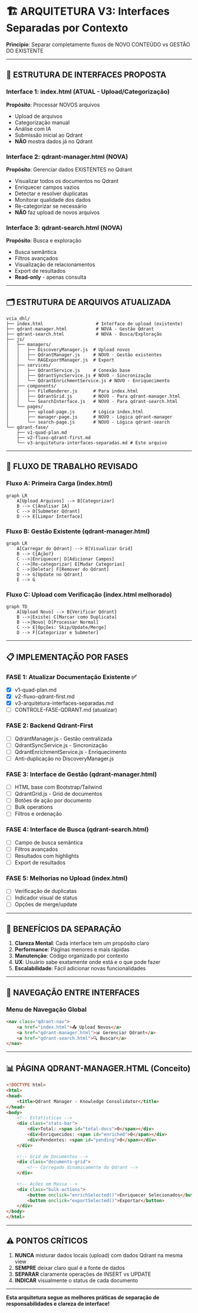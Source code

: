 # 🏗️ ARQUITETURA V3: Interfaces Separadas por Contexto

**Princípio**: Separar completamente fluxos de NOVO CONTEÚDO vs GESTÃO DO EXISTENTE

---

## 📱 ESTRUTURA DE INTERFACES PROPOSTA

### Interface 1: **index.html** (ATUAL - Upload/Categorização)
**Propósito**: Processar NOVOS arquivos
- Upload de arquivos
- Categorização manual
- Análise com IA
- Submissão inicial ao Qdrant
- **NÃO** mostra dados já no Qdrant

### Interface 2: **qdrant-manager.html** (NOVA)
**Propósito**: Gerenciar dados EXISTENTES no Qdrant
- Visualizar todos os documentos no Qdrant
- Enriquecer campos vazios
- Detectar e resolver duplicatas
- Monitorar qualidade dos dados
- Re-categorizar se necessário
- **NÃO** faz upload de novos arquivos

### Interface 3: **qdrant-search.html** (NOVA)
**Propósito**: Busca e exploração
- Busca semântica
- Filtros avançados
- Visualização de relacionamentos
- Export de resultados
- **Read-only** - apenas consulta

---

## 🗂️ ESTRUTURA DE ARQUIVOS ATUALIZADA

```
vcia_dhl/
├── index.html                    # Interface de upload (existente)
├── qdrant-manager.html           # NOVA - Gestão Qdrant
├── qdrant-search.html            # NOVA - Busca/Exploração
├── js/
│   ├── managers/
│   │   ├── DiscoveryManager.js  # Upload novos
│   │   ├── QdrantManager.js     # NOVO - Gestão existentes
│   │   └── RAGExportManager.js  # Export
│   ├── services/
│   │   ├── QdrantService.js     # Conexão base
│   │   ├── QdrantSyncService.js # NOVO - Sincronização
│   │   └── QdrantEnrichmentService.js # NOVO - Enriquecimento
│   ├── components/
│   │   ├── FileRenderer.js      # Para index.html
│   │   ├── QdrantGrid.js        # NOVO - Para qdrant-manager.html
│   │   └── SearchInterface.js   # NOVO - Para qdrant-search.html
│   └── pages/
│       ├── upload-page.js       # Lógica index.html
│       ├── manager-page.js      # NOVO - Lógica qdrant-manager
│       └── search-page.js       # NOVO - Lógica qdrant-search
└── qdrant-fase/
    ├── v1-quad-plan.md
    ├── v2-fluxo-qdrant-first.md
    └── v3-arquitetura-interfaces-separadas.md # Este arquivo
```

---

## 🔄 FLUXO DE TRABALHO REVISADO

### Fluxo A: Primeira Carga (index.html)
```mermaid
graph LR
    A[Upload Arquivos] --> B[Categorizar]
    B --> C[Analisar IA]
    C --> D[Submeter Qdrant]
    D --> E[Limpar Interface]
```

### Fluxo B: Gestão Existente (qdrant-manager.html)
```mermaid
graph LR
    A[Carregar do Qdrant] --> B[Visualizar Grid]
    B --> C{Ação?}
    C -->|Enriquecer| D[Adicionar Campos]
    C -->|Re-categorizar| E[Mudar Categorias]
    C -->|Deletar| F[Remover do Qdrant]
    D --> G[Update no Qdrant]
    E --> G
```

### Fluxo C: Upload com Verificação (index.html melhorado)
```mermaid
graph TD
    A[Upload Novo] --> B{Verificar Qdrant}
    B -->|Existe| C[Marcar como Duplicata]
    B -->|Novo| D[Processar Normal]
    C --> E[Opções: Skip/Update/Merge]
    D --> F[Categorizar e Submeter]
```

---

## 📋 IMPLEMENTAÇÃO POR FASES

### FASE 1: Atualizar Documentação Existente ✅
- [x] v1-quad-plan.md
- [x] v2-fluxo-qdrant-first.md  
- [x] v3-arquitetura-interfaces-separadas.md
- [ ] CONTROLE-FASE-QDRANT.md (atualizar)

### FASE 2: Backend Qdrant-First
- [ ] QdrantManager.js - Gestão centralizada
- [ ] QdrantSyncService.js - Sincronização
- [ ] QdrantEnrichmentService.js - Enriquecimento
- [ ] Anti-duplicação no DiscoveryManager.js

### FASE 3: Interface de Gestão (qdrant-manager.html)
- [ ] HTML base com Bootstrap/Tailwind
- [ ] QdrantGrid.js - Grid de documentos
- [ ] Botões de ação por documento
- [ ] Bulk operations
- [ ] Filtros e ordenação

### FASE 4: Interface de Busca (qdrant-search.html)
- [ ] Campo de busca semântica
- [ ] Filtros avançados
- [ ] Resultados com highlights
- [ ] Export de resultados

### FASE 5: Melhorias no Upload (index.html)
- [ ] Verificação de duplicatas
- [ ] Indicador visual de status
- [ ] Opções de merge/update

---

## 🎯 BENEFÍCIOS DA SEPARAÇÃO

1. **Clareza Mental**: Cada interface tem um propósito claro
2. **Performance**: Páginas menores e mais rápidas
3. **Manutenção**: Código organizado por contexto
4. **UX**: Usuário sabe exatamente onde está e o que pode fazer
5. **Escalabilidade**: Fácil adicionar novas funcionalidades

---

## 🚀 NAVEGAÇÃO ENTRE INTERFACES

### Menu de Navegação Global
```html
<nav class="qdrant-nav">
    <a href="index.html">📤 Upload Novos</a>
    <a href="qdrant-manager.html">📊 Gerenciar Qdrant</a>
    <a href="qdrant-search.html">🔍 Buscar</a>
</nav>
```

---

## 📊 PÁGINA QDRANT-MANAGER.HTML (Conceito)

```html
<!DOCTYPE html>
<html>
<head>
    <title>Qdrant Manager - Knowledge Consolidator</title>
</head>
<body>
    <!-- Estatísticas -->
    <div class="stats-bar">
        <div>Total: <span id="total-docs">0</span></div>
        <div>Enriquecidos: <span id="enriched">0</span></div>
        <div>Pendentes: <span id="pending">0</span></div>
    </div>
    
    <!-- Grid de Documentos -->
    <div class="documents-grid">
        <!-- Carregado dinamicamente do Qdrant -->
    </div>
    
    <!-- Ações em Massa -->
    <div class="bulk-actions">
        <button onclick="enrichSelected()">Enriquecer Selecionados</button>
        <button onclick="exportSelected()">Exportar</button>
    </div>
</body>
</html>
```

---

## ⚠️ PONTOS CRÍTICOS

1. **NUNCA** misturar dados locais (upload) com dados Qdrant na mesma view
2. **SEMPRE** deixar claro qual é a fonte de dados
3. **SEPARAR** claramente operações de INSERT vs UPDATE
4. **INDICAR** visualmente o status de cada documento

---

**Esta arquitetura segue as melhores práticas de separação de responsabilidades e clareza de interface!**